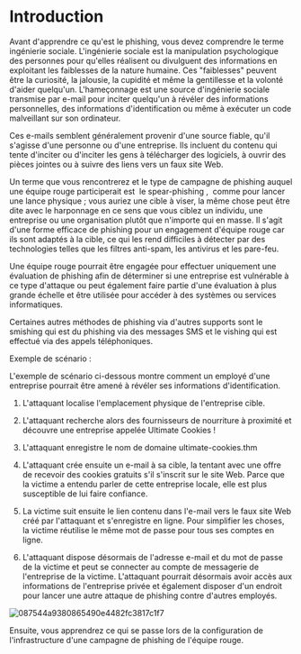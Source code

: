 Introduction
===========

Avant d'apprendre ce qu'est le phishing, vous devez comprendre le terme ingénierie sociale. L'ingénierie sociale est la manipulation psychologique des personnes pour qu'elles réalisent ou divulguent des informations en exploitant les faiblesses de la nature humaine. Ces "faiblesses" peuvent être la curiosité, la jalousie, la cupidité et même la gentillesse et la volonté d'aider quelqu'un. L'hameçonnage est une source d'ingénierie sociale transmise par e-mail pour inciter quelqu'un à révéler des informations personnelles, des informations d'identification ou même à exécuter un code malveillant sur son ordinateur.

Ces e-mails semblent généralement provenir d'une source fiable, qu'il s'agisse d'une personne ou d'une entreprise. Ils incluent du contenu qui tente d'inciter ou d'inciter les gens à télécharger des logiciels, à ouvrir des pièces jointes ou à suivre des liens vers un faux site Web.

Un terme que vous rencontrerez et le type de campagne de phishing auquel une équipe rouge participerait est  le spear-phishing ,  comme pour lancer une lance physique ; vous auriez une cible à viser, la même chose peut être dite avec le harponnage en ce sens que vous ciblez un individu, une entreprise ou une organisation plutôt que n'importe qui en masse. Il s'agit d'une forme efficace de phishing pour un engagement d'équipe rouge car ils sont adaptés à la cible, ce qui les rend difficiles à détecter par des technologies telles que les filtres anti-spam, les antivirus et les pare-feu.

Une équipe rouge pourrait être engagée pour effectuer uniquement une évaluation de phishing afin de déterminer si une entreprise est vulnérable à ce type d'attaque ou peut également faire partie d'une évaluation à plus grande échelle et être utilisée pour accéder à des systèmes ou services informatiques.

Certaines autres méthodes de phishing via d'autres supports sont le smishing qui est du phishing via des messages SMS et le vishing qui est effectué via des appels téléphoniques.

Exemple de scénario :

L'exemple de scénario ci-dessous montre comment un employé d'une entreprise pourrait être amené à révéler ses informations d'identification.

1) L'attaquant localise l'emplacement physique de l'entreprise cible.

2) L'attaquant recherche alors des fournisseurs de nourriture à proximité et découvre une entreprise appelée Ultimate Cookies !

3) L'attaquant enregistre le nom de domaine ultimate-cookies.thm

4) L'attaquant crée ensuite un e-mail à sa cible, la tentant avec une offre de recevoir des cookies gratuits s'il s'inscrit sur le site Web. Parce que la victime a entendu parler de cette entreprise locale, elle est plus susceptible de lui faire confiance.

5) La victime suit ensuite le lien contenu dans l'e-mail vers le faux site Web créé par l'attaquant et s'enregistre en ligne. Pour simplifier les choses, la victime réutilise le même mot de passe pour tous ses comptes en ligne.

6) L'attaquant dispose désormais de l'adresse e-mail et du mot de passe de la victime et peut se connecter au compte de messagerie de l'entreprise de la victime. L'attaquant pourrait désormais avoir accès aux informations de l'entreprise privée et également disposer d'un endroit pour lancer une autre attaque de phishing contre d'autres employés.

![087544a9380865490e4482fc3817c1f7](https://github.com/dsgsec/Red-Team/assets/82456829/fa2af52f-413a-4046-8ace-8df90d1342c3)

Ensuite, vous apprendrez ce qui se passe lors de la configuration de l'infrastructure d'une campagne de phishing de l'équipe rouge.
